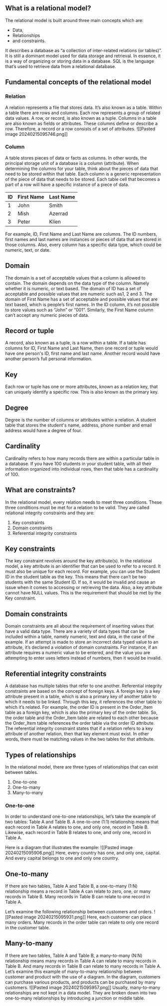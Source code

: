 ## What is a relational model?

The relational model is built around three main concepts which are:
- Data,
- Relationships    
- and constraints. 

It describes a database as “a collection of inter-related relations (or tables)”. It is still a dominant model used for data storage and retrieval. In essence, it is a way of organizing or storing data in a database. SQL is the language that’s used to retrieve data from a relational database.

## **Fundamental concepts of the relational model**

### **Relation**

A relation represents a file that stores data. It’s also known as a table. Within a table there are rows and columns. Each row represents a group of related data values. A row, or record, is also known as a tuple. Columns in a table are also known as fields or attributes. These columns define or describe a row. Therefore, a record or a row consists of a set of attributes.
![[Pasted image 20240215095746.png]]
### Column

A table stores pieces of data or facts as columns. In other words, the principal storage unit of a database is a column (attribute). When determining the columns for your table, think about the pieces of data that need to be stored within that table. Each column is a generic representation of the piece of data that needs to be stored. Each table cell that becomes a part of a row will have a specific instance of a piece of data.

|ID|First Name|Last Name|
|---|---|---|
|1|John|Smith|
|2|Mish|Azerrad|
|3|Peter|Klien|

For example, ID, First Name and Last Name are columns. The ID numbers, first names and last names are instances or pieces of data that are stored in those columns. Also, every column has a specific data type, which could be numeric, text, or date.
## Domain

The domain is a set of acceptable values that a column is allowed to contain. The domain depends on the data type of the column. Namely whether it is numeric, or text based. The domain of ID has a set of acceptable and possible values that are numeric such as1, 2 and 3. The domain of First Name has a set of acceptable and possible values that are text based, which is people’s first names. In the ID column, it’s not possible to store values such as “John” or “001”. Similarly, the First Name column can’t accept any numeric pieces of data.
## Record or tuple

A record, also known as a tuple, is a row within a table. If a table has columns for ID, First Name and Last Name, then one record or tuple would have one person's ID, first name and last name. Another record would have another person’s full personal information.
## Key

Each row or tuple has one or more attributes, known as a relation key, that can uniquely identify a specific row. This is also known as the primary key.
## **Degree**

Degree is the number of columns or attributes within a relation. A student table that stores the student's name, address, phone number and email address would have a degree of four.
## **Cardinality**

Cardinality refers to how many records there are within a particular table in a database. If you have 100 students in your student table, with all their information organized into individual rows, then that table has a cardinality of 100.
## **What are constraints?**

In the relational model, every relation needs to meet three conditions. These three conditions must be met for a relation to be valid. They are called relational integrity constraints and they are: 
1. Key constraints 
2. Domain constraints 
3. Referential integrity constraints 
## **Key constraints**

The key constraint revolves around the key attribute(s). In the relational model, a key attribute is an identifier that can be used to refer to a record. It must also be unique for each record. For example, you can use the Student ID in the student table as the key. This means that there can’t be two students with the same Student ID. If so, it would be invalid and cause an issue when it comes to accessing or retrieving the data. Also, a key attribute cannot have NULL values. This is the requirement that should be met by the Key constraint.
## **Domain constraints**

Domain constraints are all about the requirement of inserting values that have a valid data type. There are a variety of data types that can be included within a table, namely numeric, text and data, in the case of the example. If an attempt is made to store an incorrect data typed value to an attribute, it’s declared a violation of domain constraints. For instance, if an attribute requires a numeric value to be entered, and the value you are attempting to enter uses letters instead of numbers, then it would be invalid.
## **Referential integrity constraints**

A database has multiple tables that refer to one another. Referential integrity constraints are based on the concept of foreign keys. A foreign key is a key attribute present in a table, which is also a primary key of another table to which it needs to be linked. Through this key, it references the other table to which it’s related. For example, the order ID is present in the Order_Item table as a foreign key, which is also the primary key of the order table. So, the order table and the Order_Item table are related to each other because the Order_Item table references the order table via the order ID attribute. The referential integrity constraint states that if a relation refers to a key attribute of another relation, then that key element must exist. In other words, there must be matching values in the two tables for that attribute.

## Types of relationships

In the relational model, there are three types of relationships that can exist between tables.
1. One-to-one 
2. One-to-many 
3. Many-to-many
### One-to-one

In order to understand one-to-one relationships, let’s take the example of two tables: Table A and Table B. A one-to-one (1:1) relationship means that each record in Table A relates to one, and only one, record in Table B. Likewise, each record in Table B relates to one, and only one, record in Table A. 

Here is a diagram that illustrates the example:
![[Pasted image 20240215095906.png]]
Here, every country has one, and only one, capital. And every capital belongs to one and only one country.

## **One-to-many**

If there are two tables, Table A and Table B, a one-to-many (1:N) relationship means a record in Table A can relate to zero, one, or many records in Table B. Many records in Table B can relate to one record in Table A. 

Let’s examine the following relationship between customers and orders.
![[Pasted image 20240215095931.png]]
Here, each customer can place many orders. Many records in the order table can relate to only one record in the customer table.

## Many-to-many

If there are two tables, Table A and Table B, a many-to-many (N:N) relationship means many records in Table A can relate to many records in Table B. And many records in Table B can relate to many records in Table A. Let’s examine this example of many-to-many relationship between customer and product with the use of a diagram. In the diagram, customers can purchase various products, and products can be purchased by many customers.
![[Pasted image 20240215095957.png]]
Usually, many-to-many relationships are not kept in a data model. They are broken down into two one-to-many relationships by introducing a junction or middle table.

